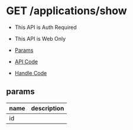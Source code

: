 # GET /applications/show

- This API is Auth Required
- This API is Web Only

- [Params](#params)
- [API Code](/kyoppie/kyoppie-api/blob/master/src/endpoints/applications/show.js)
- [Handle Code](/kyoppie/kyoppie-api/blob/master/src/handlers/web/applications/show.js)

## params


name|description
---|---
id|
